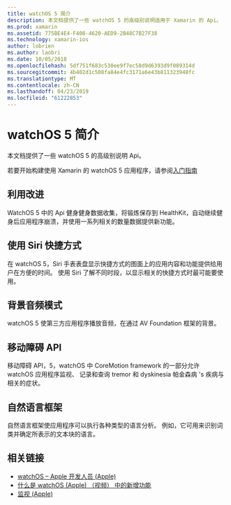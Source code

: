 ```yaml
---
title: watchOS 5 简介
description: 本文档提供了一些 watchOS 5 的高级别说明适用于 Xamarin 的 Api。
ms.prod: xamarin
ms.assetid: 775BE4E4-F408-4620-AED9-2B48C7B27F38
ms.technology: xamarin-ios
author: lobrien
ms.author: laobri
ms.date: 10/05/2018
ms.openlocfilehash: 5df751f683c530ee9f7ec58d9d6393d9f089314d
ms.sourcegitcommit: 4b402d1c508fa84e4fc3171a6e43b811323948fc
ms.translationtype: MT
ms.contentlocale: zh-CN
ms.lasthandoff: 04/23/2019
ms.locfileid: "61222853"
---
```

# <a name="introduction-to-watchos-5"></a>watchOS 5 简介

本文档提供了一些 watchOS 5 的高级别说明 Api。

若要开始构建使用 Xamarin 的 watchOS 5 应用程序，请参阅[入门指南](~/ios/platform/introduction-to-ios12/get-started.md)

## <a name="workout-improvements"></a>利用改进

WatchOS 5 中的 Api 健身健身数据收集，将锻炼保存到 HealthKit，自动继续健身后应用程序崩溃，并使用一系列相关的数量数据提供新功能。

## <a name="siri-shortcuts"></a>使用 Siri 快捷方式

在 watchOS 5，Siri 手表表盘显示快捷方式的图面上的应用内容和功能提供给用户在方便的时间。 使用 Siri 了解不同时段，以显示相关的快捷方式时最可能要使用。

## <a name="background-audio-mode"></a>背景音频模式

watchOS 5 使第三方应用程序播放音频，在通过 AV Foundation 框架的背景。

## <a name="movement-disorder-api"></a>移动障碍 API

移动障碍 API，5，watchOS 中 CoreMotion framework 的一部分允许 watchOS 应用程序监视、 记录和查询 tremor 和 dyskinesia 帕金森病 's 疾病与相关的症状。

## <a name="natural-language-framework"></a>自然语言框架

自然语言框架使应用程序可以执行各种类型的语言分析。 例如，它可用来识别词类并确定所表示的文本块的语言。

## <a name="related-links"></a>相关链接

- [watchOS – Apple 开发人员 (Apple)](https://developer.apple.com/watchOS/)
- [什么是 watchOS (Apple) （视频） 中的新增功能](https://developer.apple.com/videos/play/wwdc2018/206/)
- [监视 (Apple)](https://www.apple.com/watch/)
